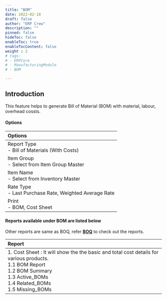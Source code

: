 ```yaml
---
title: "BOM"
date: 2022-02-18
draft: false
author: "ERP Crew"
description: ""
pinned: false
hideToc: false
enableToc: true
enableTocContent: false
weight : 2
# tags: 
# - ERPCore 
# - ManufacturingModule
# - BOM

---
```


## Introduction

This feature helps to generate Bill of Material (BOM) with material, labour, overhead cossts.

#### Options

|Options|   
  |:------|
  | Report Type <br> - Bill of Materials (With Costs)
  | Item Group <br> - Select from Item Group Master
  | Item Name <br> - Select from Inventory Master
  | Rate Type <br> - Last Purchase Rate, Weighted Average Rate
  | Print <br> - BOM, Cost Sheet


#### Reports available under BOM are listed below

Other reports are same as BOQ, refer [**BOQ**](../dummy-module) to check out the reports.

|Report|   
  |:------|
  | 1. Cost Sheet : It will show the the basic and total cost details for various products.<br>1.1 BOM Report <br> 1.2 BOM Summary <br>1.3 Active_BOMs <br>1.4 Related_BOMs <br>1.5 Missing_BOMs